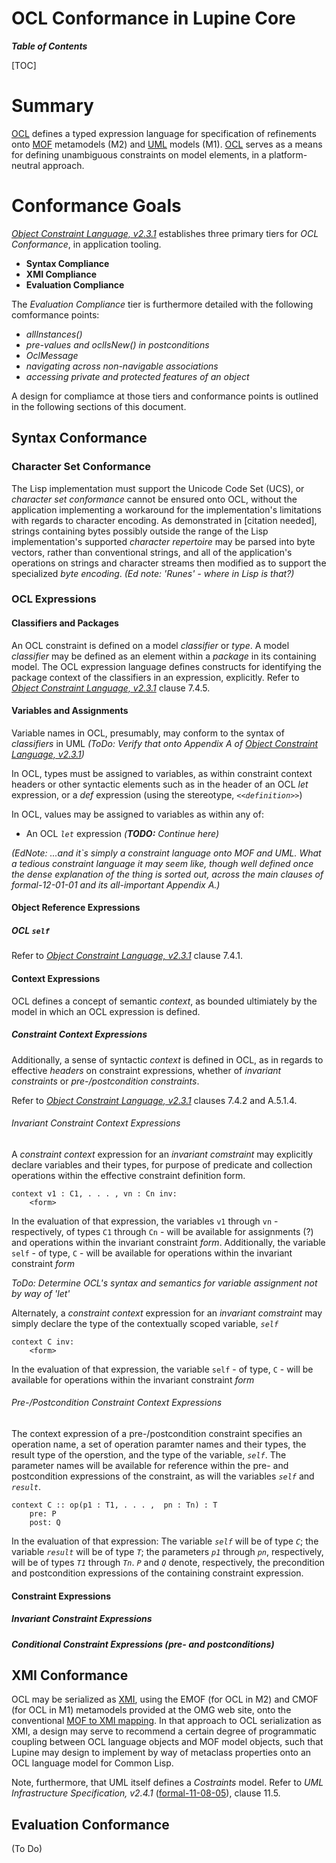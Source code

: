 OCL Conformance in Lupine Core
==============================

_**Table of Contents**_

[TOC]

# Summary

[OCL][ocl] defines a typed expression language for specification of refinements onto [MOF][formal-11-08-07] metamodels (M2) and [UML][uml] models (M1). [OCL][ocl] serves as a means for defining unambiguous constraints on model elements, in a platform-neutral approach. 

# Conformance Goals

_[Object Constraint Language, v2.3.1][formal-12-01-01]_ establishes three primary tiers for _OCL Conformance_, in application tooling.

* **Syntax Compliance**
* **XMI Compliance**
* **Evaluation Compliance**

The _Evaluation Compliance_ tier is furthermore detailed with the following comformance points:

* _allInstances()_
* _pre-values and oclIsNew() in postconditions_
* _OclMessage_
* _navigating across non-navigable associations_
* _accessing private and protected features of an object_

A design for compliamce at those tiers and conformance points is outlined in the following sections of this document.

## Syntax Conformance

### Character Set Conformance

The Lisp implementation must support the Unicode Code Set (UCS), or _character set conformance_ cannot be ensured onto OCL, without the application implementing a workaround for the implementation's limitations with regards to character encoding. As demonstrated in [citation needed], strings containing bytes possibly outside the range of the Lisp implementation's supported _character repertoire_ may be parsed into byte vectors, rather than conventional strings, and all of the application's operations on strings and character streams then modified as to support the specialized _byte encoding_. _(Ed note: 'Runes' - where in Lisp is that?)_

### OCL Expressions

#### Classifiers and Packages

An OCL constraint is defined on a model _classifier_ or _type_. A model _classifier_ may be defined as an element within a _package_ in its containing model. The OCL expression language defines constructs for identifying the package context of the classifiers in an expression, explicitly. Refer to _[Object Constraint Language, v2.3.1][formal-12-01-01]_ clause 7.4.5.

#### Variables and Assignments

Variable names in OCL, presumably, may conform to the syntax of _classifiers_ in UML _(ToDo: Verify that onto Appendix A of [Object Constraint Language, v2.3.1][formal-12-01-01])_

In OCL, types must be assigned to variables, as within constraint context headers or other syntactic elements such as in the header of an OCL _let_ expression, or a _def_ expression (using the stereotype, _`<<definition>>`_)

In OCL, values may be assigned to variables as within any of:

* An OCL _`let`_ expression
_(**TODO:** Continue here)_

_(EdNote: ...and it`s simply a constraint language onto MOF and UML. What a tedious constraint language it may seem like, though well defined once the dense explanation of the thing is sorted out, across the main clauses of formal-12-01-01 and its all-important Appendix A.)_

#### Object Reference Expressions

##### OCL `self`

Refer to _[Object Constraint Language, v2.3.1][formal-12-01-01]_ clause 7.4.1.

#### Context Expressions

OCL defines a concept of semantic _context_, as bounded ultimiately by the model in which an OCL expression is defined. 

##### Constraint Context Expressions

Additionally, a sense of syntactic _context_ is defined in OCL, as in regards to effective _headers_ on constraint expressions, whether of _invariant constraints_ or _pre-/postcondition constraints_.

Refer to _[Object Constraint Language, v2.3.1][formal-12-01-01]_ clauses 7.4.2 and A.5.1.4.

###### Invariant Constraint Context Expressions

A _constraint context_ expression for an _invariant comstraint_ may explicitly declare variables and their types, for purpose of predicate and collection operations within the effective constraint definition form.

    context v1 : C1, . . . , vn : Cn inv: 
        <form>

In the evaluation of that expression, the variables `v1` through `vn` - respectively, of types `C1` through `Cn` - will be available for assignments (?) and operations within the invariant constraint _form_. Additionally, the variable `self` - of type, `C` - will be available for operations within the invariant constraint _form_

_ToDo: Determine OCL's syntax and semantics for variable assignment not by way of 'let'_

Alternately, a _constraint context_ expression for an _invariant comstraint_ may simply declare the type of the contextually scoped variable, _`self`_

    context C inv: 
        <form>

In the evaluation of that expression, the variable `self` - of type, `C` - will be available for operations within the invariant constraint _form_

###### Pre-/Postcondition Constraint Context Expressions

The context expression of a pre-/postcondition constraint specifies an operation name, a set of operation paramter names and their types, the result type of the operstion, and the type of the variable, _`self`_. The parameter names will be available for reference within the pre- and postcondition expressions of the constraint, as will the variables _`self`_ and _`result`_.

    context C :: op(p1 : T1, . . . ,  pn : Tn) : T 
        pre: P 
        post: Q
        

In the evaluation of that expression: The variable _`self`_ will be of type _`C`_; the variable _`result`_ will be of type _`T`_; the parameters _`p1`_ through _`pn`_, respectively, will be of types _`T1`_ through _`Tn`_. _`P`_ and _`Q`_ denote, respectively, the precondition and postcondition expressions of the containing constraint expression.


#### Constraint Expressions

##### Invariant Constraint Expressions

##### Conditional Constraint Expressions (pre- and postconditions)


## XMI Conformance

OCL may be serialized as [XMI][xmi], using the EMOF (for OCL in M2) and CMOF (for OCL in M1) metamodels provided at the OMG web site, onto the conventional [MOF to XMI mapping][xmi]. In that approach to OCL serialization as XMI, a design may serve to recommend a certain degree of programmatic coupling between OCL language objects and MOF model objects, such that Lupine may design to implement by way of metaclass properties onto an OCL language model for Common Lisp.

Note, furthermore, that UML itself defines a _Costraints_ model. Refer to _UML Infrastructure Specification, v2.4.1_ ([formal-11-08-05][formal-11-08-05]), clause 11.5.

## Evaluation Conformance

(To Do)


[ocl]: http://www.omg.org/spec/OCL/
[formal-11-08-07]: http://www.omg.org/spec/MOF/2.4.1/
[formal-12-01-01]: http://www.omg.org/cgi-bin/doc?formal/12-01-01.pdf
[formal-11-08-05]: http://www.omg.org/spec/UML/2.4.1/
[uml]: http://www.uml.org/
[xmi]: http://www.omg.org/spec/XMI/
